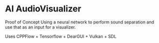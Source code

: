 # AI AudioVisualizer

Proof of Concept
Using a neural network to perform sound separation and use that as an input for a visualizer.

Uses CPPFlow + Tensorflow + DearGUI + Vulkan + SDL

